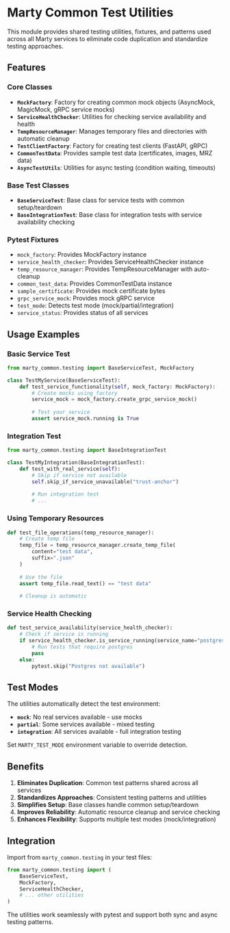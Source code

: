 # Marty Common Test Utilities

This module provides shared testing utilities, fixtures, and patterns used across all Marty services to eliminate code duplication and standardize testing approaches.

## Features

### Core Classes

- **`MockFactory`**: Factory for creating common mock objects (AsyncMock, MagicMock, gRPC service mocks)
- **`ServiceHealthChecker`**: Utilities for checking service availability and health
- **`TempResourceManager`**: Manages temporary files and directories with automatic cleanup
- **`TestClientFactory`**: Factory for creating test clients (FastAPI, gRPC)
- **`CommonTestData`**: Provides sample test data (certificates, images, MRZ data)
- **`AsyncTestUtils`**: Utilities for async testing (condition waiting, timeouts)

### Base Test Classes

- **`BaseServiceTest`**: Base class for service tests with common setup/teardown
- **`BaseIntegrationTest`**: Base class for integration tests with service availability checking

### Pytest Fixtures

- `mock_factory`: Provides MockFactory instance
- `service_health_checker`: Provides ServiceHealthChecker instance  
- `temp_resource_manager`: Provides TempResourceManager with auto-cleanup
- `common_test_data`: Provides CommonTestData instance
- `sample_certificate`: Provides mock certificate bytes
- `grpc_service_mock`: Provides mock gRPC service
- `test_mode`: Detects test mode (mock/partial/integration)
- `service_status`: Provides status of all services

## Usage Examples

### Basic Service Test

```python
from marty_common.testing import BaseServiceTest, MockFactory

class TestMyService(BaseServiceTest):
    def test_service_functionality(self, mock_factory: MockFactory):
        # Create mocks using factory
        service_mock = mock_factory.create_grpc_service_mock()
        
        # Test your service
        assert service_mock.running is True
```

### Integration Test

```python
from marty_common.testing import BaseIntegrationTest

class TestMyIntegration(BaseIntegrationTest):
    def test_with_real_service(self):
        # Skip if service not available
        self.skip_if_service_unavailable("trust-anchor")
        
        # Run integration test
        # ...
```

### Using Temporary Resources

```python
def test_file_operations(temp_resource_manager):
    # Create temp file
    temp_file = temp_resource_manager.create_temp_file(
        content="test data", 
        suffix=".json"
    )
    
    # Use the file
    assert temp_file.read_text() == "test data"
    
    # Cleanup is automatic
```

### Service Health Checking

```python
def test_service_availability(service_health_checker):
    # Check if service is running
    if service_health_checker.is_service_running(service_name="postgres"):
        # Run tests that require postgres
        pass
    else:
        pytest.skip("Postgres not available")
```

## Test Modes

The utilities automatically detect the test environment:

- **`mock`**: No real services available - use mocks
- **`partial`**: Some services available - mixed testing
- **`integration`**: All services available - full integration testing

Set `MARTY_TEST_MODE` environment variable to override detection.

## Benefits

1. **Eliminates Duplication**: Common test patterns shared across all services
2. **Standardizes Approaches**: Consistent testing patterns and utilities
3. **Simplifies Setup**: Base classes handle common setup/teardown
4. **Improves Reliability**: Automatic resource cleanup and service checking
5. **Enhances Flexibility**: Supports multiple test modes (mock/integration)

## Integration

Import from `marty_common.testing` in your test files:

```python
from marty_common.testing import (
    BaseServiceTest,
    MockFactory,
    ServiceHealthChecker,
    # ... other utilities
)
```

The utilities work seamlessly with pytest and support both sync and async testing patterns.